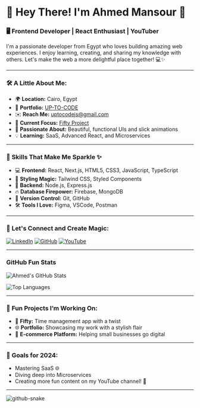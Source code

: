 # 🌟 Hey There! I'm Ahmed Mansour 👋

### 🖥️ **Frontend Developer | React Enthusiast | YouTuber**
I'm a passionate developer from Egypt who loves building amazing web experiences. I enjoy learning, creating, and sharing my knowledge with others. Let's make the web a more delightful place together! 💻✨

---

### 🛠️ **A Little About Me:**
- 🌍 **Location:** Cairo, Egypt
- 💼 **Portfolio:** [UP-TO-CODE](https://ahmed-dev.vercel.app/)  
- ✉️ **Reach Me:** [uptocodejs@gmail.com](mailto:uptocodejs@gmail.com)  
- 🚀 **Current Focus:** [Fifty Project](https://github.com/Up-to-code/Fifty)  
- 🎨 **Passionate About:** Beautiful, functional UIs and slick animations
- 💡 **Learning:** SaaS, Advanced React, and Microservices  

---

### 🎨 **Skills That Make Me Sparkle** ✨
- 💻 **Frontend:** React, Next.js, HTML5, CSS3, JavaScript, TypeScript
- 🎨 **Styling Magic:** Tailwind CSS, Styled Components
- 🚀 **Backend:** Node.js, Express.js
- 🔥 **Database Firepower:** Firebase, MongoDB
- 💼 **Version Control:** Git, GitHub
- 🛠️ **Tools I Love:** Figma, VSCode, Postman

---

### 🌟 **Let's Connect and Create Magic:**
[![LinkedIn](https://img.shields.io/badge/LinkedIn-Ahmed%20Mansour-blue)](https://www.linkedin.com/in/ahmed-al-refai-6a491a237)
[![GitHub](https://img.shields.io/badge/GitHub-Up--to--code-green)](https://github.com/Up-to-code)
[![YouTube](https://img.shields.io/badge/YouTube-Ahmed%20Dev-red)](https://youtube.com)

---

###  **GitHub Fun Stats**
![Ahmed's GitHub Stats](https://github-readme-stats.vercel.app/api?username=Up-to-code&show_icons=true&theme=tokyonight)

![Top Languages](https://github-readme-stats.vercel.app/api/top-langs/?username=Up-to-code&layout=compact&theme=tokyonight)

---

### 🌱 **Fun Projects I’m Working On:**
- 🌟 **Fifty:** Time management app with a twist  
- 🌐 **Portfolio:** Showcasing my work with a stylish flair  
- 🛒 **E-commerce Platform:** Helping small businesses go digital  

---

### 🎯 **Goals for 2024:**
- Mastering SaaS 🌐  
- Diving deep into Microservices  
- Creating more fun content on my YouTube channel! 🎥

---
<picture>
  <source media="(prefers-color-scheme: dark)" srcset="https://raw.githubusercontent.com/tobiasmeyhoefer/tobiasmeyhoefer/output/github-snake-dark.svg" />
  <source media="(prefers-color-scheme: light)" srcset="https://raw.githubusercontent.com/tobiasmeyhoefer/tobiasmeyhoefer/output/github-snake.svg" />
  <img alt="github-snake" src="https://raw.githubusercontent.com/tobiasmeyhoefer/tobiasmeyhoefer/output/github-snake.svg" />
</picture>
